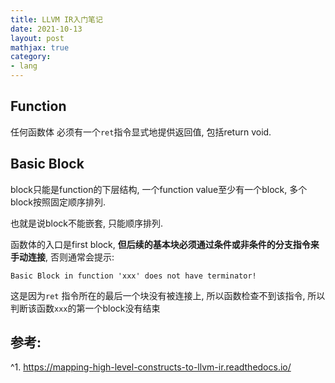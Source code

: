```yaml
---
title: LLVM IR入门笔记
date: 2021-10-13
layout: post
mathjax: true
category:
- lang
---
```

## Function

任何函数体 必须有一个`ret`指令显式地提供返回值, 包括return void.

## Basic Block

block只能是function的下层结构, 一个function value至少有一个block, 多个block按照固定顺序排列.

也就是说block不能嵌套, 只能顺序排列.

函数体的入口是first block, **但后续的基本块必须通过条件或非条件的分支指令来手动连接**, 否则通常会提示:

`Basic Block in function 'xxx' does not have terminator!` 

这是因为`ret` 指令所在的最后一个块没有被连接上, 所以函数检查不到该指令, 所以判断该函数`xxx`的第一个block没有结束

## 参考:

^1. https://mapping-high-level-constructs-to-llvm-ir.readthedocs.io/